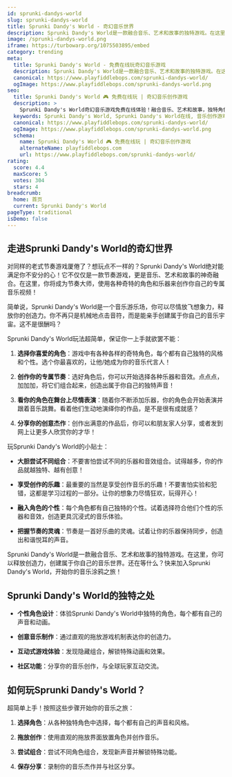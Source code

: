 ```yaml
---
id: sprunki-dandys-world
slug: sprunki-dandys-world
title: Sprunki Dandy's World - 奇幻音乐世界
description: Sprunki Dandy's World是一款融合音乐、艺术和故事的独特游戏。在这里，你可以释放创造力，创建属于你自己的音乐世界。
image: /sprunki-dandys-world.png
iframe: https://turbowarp.org/1075503895/embed
category: trending
meta:
  title: Sprunki Dandy's World - 免费在线玩奇幻音乐游戏
  description: Sprunki Dandy's World是一款融合音乐、艺术和故事的独特游戏。在这里，你可以释放创造力，创建属于你自己的音乐世界。
  canonical: https://www.playfiddlebops.com/sprunki-dandys-world/
  ogImage: https://www.playfiddlebops.com/sprunki-dandys-world.png
seo:
  title: Sprunki Dandy's World 🎮 免费在线玩 | 奇幻音乐创作游戏
  description: >
    Sprunki Dandy's World奇幻音乐游戏免费在线体验！融合音乐、艺术和故事，独特角色设计，创建你的专属音乐世界！
  keywords: Sprunki Dandy's World, Sprunki Dandy's World在线, 音乐创作游戏, 奇幻音乐, Sprunki系列, 免费游戏, 在线玩
  canonical: https://www.playfiddlebops.com/sprunki-dandys-world/
  ogImage: https://www.playfiddlebops.com/sprunki-dandys-world.png
  schema:
    name: Sprunki Dandy's World 🎮 免费在线玩 | 奇幻音乐创作游戏
    alternateName: playfiddlebops.com
    url: https://www.playfiddlebops.com/sprunki-dandys-world/
rating:
  score: 4.4
  maxScore: 5
  votes: 304
  stars: 4
breadcrumb:
  home: 首页
  current: Sprunki Dandy's World
pageType: traditional
isDemo: false
---
```


## 走进Sprunki Dandy's World的奇幻世界

对同样的老式节奏游戏厦倦了？想玩点不一样的？Sprunki Dandy's World绝对能满足你不安分的心！它不仅仅是一款节奏游戏，更是音乐、艺术和故事的神奇融合。在这里，你将成为节奏大师，使用各种奇特的角色和乐器来创作你自己的专属音乐视频！

简单说，Sprunki Dandy's World是一个音乐游乐场，你可以尽情放飞想象力，释放你的创造力。你不再只是机械地点击音符，而是能亲手创建属于你自己的音乐宇宙。这不是很酬吗？

Sprunki Dandy's World玩法超简单，保证你一上手就欲罢不能：

1. **选择你喜爱的角色**：游戏中有各种各样的奇特角色，每个都有自己独特的风格和个性。选个你最喜欢的，让他/她成为你的音乐代言人！

2. **创作你的专属节奏**：选好角色后，你可以开始选择各种乐器和音效。点点点，加加加，将它们组合起来，创造出属于你自己的独特声音！

3. **看你的角色在舞台上尽情表演**：随着你不断添加乐器，你的角色会开始表演并跟着音乐跳舞。看着他们生动地演绎你的作品，是不是很有成就感？

4. **分享你的创意杰作**：创作出满意的作品后，你可以和朋友家人分享，或者发到网上让更多人欣赏你的才华！

玩Sprunki Dandy's World的小贴士：

- **大胆尝试不同组合**：不要害怕尝试不同的乐器和音效组合。试得越多，你的作品就越独特、越有创意！

- **享受创作的乐趣**：最重要的当然是享受创作音乐的乐趣！不要害怕实验和犯错，这都是学习过程的一部分。让你的想象力尽情狂欢，玩得开心！

- **融入角色的个性**：每个角色都有自己独特的个性。试着选择符合他们个性的乐器和音效，创造更具沉浸式的音乐体验。

- **把握节奏的灵魂**：节奏是一首好乐曲的灵魂。试着让你的乐器保持同步，创造出和谐悦耳的声音。

Sprunki Dandy's World是一款融合音乐、艺术和故事的独特游戏。在这里，你可以释放创造力，创建属于你自己的音乐世界。还在等什么？快来加入Sprunki Dandy's World，开始你的音乐涂鸦之旅！

## Sprunki Dandy's World的独特之处

- **个性角色设计**：体验Sprunki Dandy's World中独特的角色，每个都有自己的声音和动画。

- **创意音乐制作**：通过直观的拖放游戏机制表达你的创造力。

- **互动式游戏体验**：发现隐藏组合，解锁特殊动画和效果。

- **社区功能**：分享你的音乐创作，与全球玩家互动交流。

## 如何玩Sprunki Dandy's World？

超简单上手！按照这些步骤开始你的音乐之旅：

1. **选择角色**：从各种独特角色中选择，每个都有自己的声音和风格。

2. **拖放创作**：使用直观的拖放界面放置角色并创作音乐。

3. **尝试组合**：尝试不同角色组合，发现新声音并解锁特殊功能。

4. **保存分享**：录制你的音乐杰作并与社区分享。